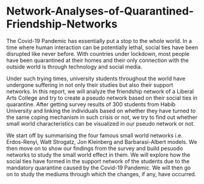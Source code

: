 # Network-Analyses-of-Quarantined-Friendship-Networks
The Covid-19 Pandemic has essentially put a stop to the whole world. In a time where human interaction can be potentially lethal, social ties have been disrupted like never before.
With countries under lockdown, most people have been quarantined at their homes and their only connection with the outside world is through technology and social media. 

Under such trying times, university students throughout the world have undergone suffering in not only their studies but also their support networks.
In this report, we will analyze the friendship network of a Liberal Arts College and try to create a pseudo network based on their social ties in quarantine. 
After getting survey results of 300 students from Habib University and linking the individuals based on whether they have turned to the same coping mechanism in such crisis or not, 
we try to find out whether small world characteristics can be visualized in our pseudo network or not.

We start off by summarising the four famous small world networks i.e. Erdos-Renyi, Watt Strogatz, Jon Kleinberg and Barbarasi-Albert models.
We then move on to show our findings from the survey and build pesuodo networks to study the small world effect in them. 
We will explore how the social ties have formed in the support network of the students due to the mandatory quarantine caused by the Covid-19 Pandemic. 
We will then go on to study the mediums through which the changes, if any, have occurred.
